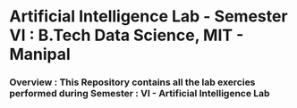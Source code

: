# **Artificial Intelligence Lab - Semester VI : B.Tech Data Science, MIT - Manipal**
### **Overview : This Repository contains all the lab exercies performed during Semester : VI -  Artificial Intelligence Lab**
